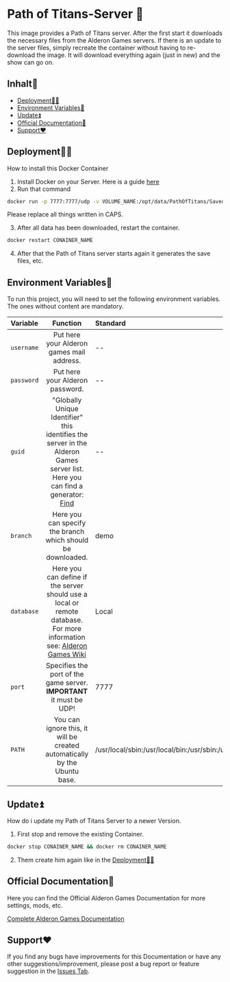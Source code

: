 # Path of Titans-Server 🦖

This image provides a Path of Titans server. After the first start it downloads the necessary files from the Alderon Games servers. If there is an update to the server files, simply recreate the container without having to re-download the image. It will download everything again (just in new) and the show can go on.
## Inhalt🧾

* [Deployment👩‍💻](https://github.com/Auhrus/pathoftitans-docker-server#deployment)
* [Environment Variables🔢](https://github.com/Auhrus/pathoftitans-docker-server#environment-variables)
* [Update⏫](https://github.com/Auhrus/pathoftitans-docker-server#update)
* [Official Documentation📖](https://github.com/Auhrus/pathoftitans-docker-server#original-documentation)
* [Support❤️](https://github.com/Auhrus/pathoftitans-docker-server#support)

## Deployment👩‍💻

How to install this Docker Container

1. Install Docker on your Server. Here is a guide [here](https://duckduckgo.com/?t=ffab&q=How+to+install+Docker+on+Ubuntu)
2. Run that command
```bash
docker run -p 7777:7777/udp -v VOLUME_NAME:/opt/data/PathOfTitans/Saved -e username=ALDERON_MAILADDRESS -e password=ALDERON_PASSWORD -e guid=GUID --name CONAINER_NAME ghcr.io/auhruz/pathoftitans:latest
```
Please replace all things written in CAPS.

3. After all data has been downloaded, restart the container.
```bash
docker restart CONAINER_NAME
```
4. After that the Path of Titans server starts again it generates the save files, etc.

## Environment Variables🔢

To run this project, you will need to set the following environment variables.
The ones without content are mandatory.

| Variable      | Function      | Standard |
|:------------- |:-------------:|:-------------|
| `username`   |Put here your Alderon games mail address.|--|
| `password`   |Put here your Alderon password.|--|
| `guid`       |"Globally Unique Identifier" this identifies the server in the Alderon Games server list. Here you can find a generator: [Find](https://duckduckgo.com/?q=random+guid&atb=v296-1&ia=answer)|--|
| `branch`     |Here you can specify the branch which should be downloaded.|demo|
| `database`   |Here you can define if the server should use a local or remote database. For more information see: [Alderon Games Wiki](https://github.com/Alderon-Games/pot-community-servers/wiki/Hosting-on-your-own-hardware#database)|Local|
| `port`       |Specifies the port of the game server. **IMPORTANT** it must be UDP!|7777|
| `PATH`       |You can ignore this, it will be created automatically by the Ubuntu base.|/usr/local/sbin:/usr/local/bin:/usr/sbin:/usr/bin:/sbin:/bin|


## Update⏫

How do i update my Path of Titans Server to a newer Version.

1. First stop and remove the existing Container.
```bash
docker stop CONAINER_NAME && docker rm CONAINER_NAME
```
2. Them create him again like in the [Deployment👩‍💻](https://github.com/Auhrus/pathoftitans-docker-server#deployment)

## Official Documentation📖

Here you can find the Official Alderon Games Documentation for more settings, mods, etc.

[Complete Alderon Games Documentation](https://github.com/Alderon-Games/pot-community-servers/wiki/Hosting-on-your-own-hardware)
## Support❤️

If you find any bugs have improvements for this Documentation or have any other suggestions/improvement, please post a bug report or feature suggestion in the 
[Issues Tab](https://github.com/Auhrus/pathoftitans-docker-server/issues).
